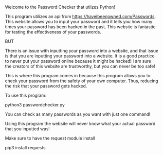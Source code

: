 Welcome to the Password Checker that utlizes Python!

This program utilizes an api from https://haveibeenpwned.com/Passwords. This website allows you to input your password and it tells you how many times your password has been hacked in the past. This website is fantastic for testing the effectiveness of your passwords.

BUT

There is an issue with inputting your password into a website, and that issue is that you are inputting your password into a website. It is a good practice to never put your password online because it might be hacked! I am sure the creators of this website are trustworthy, but you can never be too safe!

This is where this program comes in because this program allows you to check your password from the safety of your own computer. Thus, reducing the risk that your password gets hacked. 

To use this program:

python3 passwordchecker.py 

You can check as many passwords as you want with just one command!

Using this program the website will never know what your actual password that you inputted was!

Make sure to have the request module install

pip3 install requests


